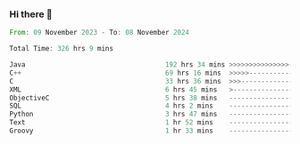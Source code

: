 ### Hi there 👋

<!--
**luoxuanzao/luoxuanzao** is a ✨ _special_ ✨ repository because its `README.md` (this file) appears on your GitHub profile.

Here are some ideas to get you started:

- 🔭 I’m currently working on ...
- 🌱 I’m currently learning ...
- 👯 I’m looking to collaborate on ...
- 🤔 I’m looking for help with ...
- 💬 Ask me about ...
- 📫 How to reach me: ...
- 😄 Pronouns: ...
- ⚡ Fun fact: ...
-->

<!--START_SECTION:waka-->

```rust
From: 09 November 2023 - To: 08 November 2024

Total Time: 326 hrs 9 mins

Java                                   192 hrs 34 mins >>>>>>>>>>>>>>>----------   59.02 %
C++                                    69 hrs 16 mins  >>>>>--------------------   21.23 %
C                                      33 hrs 36 mins  >>>----------------------   10.30 %
XML                                    6 hrs 45 mins   >------------------------   02.07 %
ObjectiveC                             5 hrs 38 mins   -------------------------   01.73 %
SQL                                    4 hrs 2 mins    -------------------------   01.24 %
Python                                 3 hrs 47 mins   -------------------------   01.16 %
Text                                   1 hr 52 mins    -------------------------   00.57 %
Groovy                                 1 hr 33 mins    -------------------------   00.48 %
```

<!--END_SECTION:waka-->